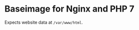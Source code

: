 Baseimage for Nginx and PHP 7
==============================

Expects website data at `/var/www/html`.

